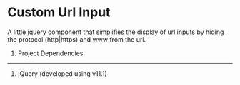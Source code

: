Custom Url Input
================


A little jquery component that simplifies the display of url inputs by hiding the protocol (http|https) and www from the url.



1) Project Dependencies
--------------------------------------

1. jQuery (developed using v11.1)

